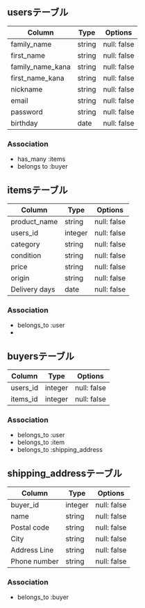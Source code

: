 ## usersテーブル

| Column          | Type  | Options     |
|-----------------|-------|-------------|
| family_name     | string| null: false |
| first_name      | string| null: false |
| family_name_kana| string| null: false |
| first_name_kana | string| null: false | 
| nickname        | string| null: false |
| email           | string| null: false |
| password        | string| null: false |
| birthday        | date  | null: false |

### Association
- has_many   :items
- belongs to :buyer

## itemsテーブル
| Column      | Type   | Options     |
|-------------|--------|-------------|
|product_name | string | null: false |
| users_id    | integer| null: false |
| category    | string | null: false |
| condition   | string | null: false |
| price       | string | null: false |
| origin      | string | null: false |
|Delivery days| date   | null: false |

### Association
- belongs_to :user
- 

## buyersテーブル
| Column   | Type   | Options     |
|----------|--------|-------------|
| users_id | integer| null: false |
| items_id | integer| null: false |

### Association
- belongs_to :user
- belongs_to :item
- belongs_to :shipping_address

## shipping_addressテーブル
| Column        | Type   | Options     |
|---------------|--------| ------------|
| buyer_id      | integer| null: false |
| name          | string | null: false |
| Postal code   | string | null: false |
| City          | string | null: false |
| Address Line  | string | null: false |
| Phone number  | string | null: false |

### Association
- belongs_to :buyer
